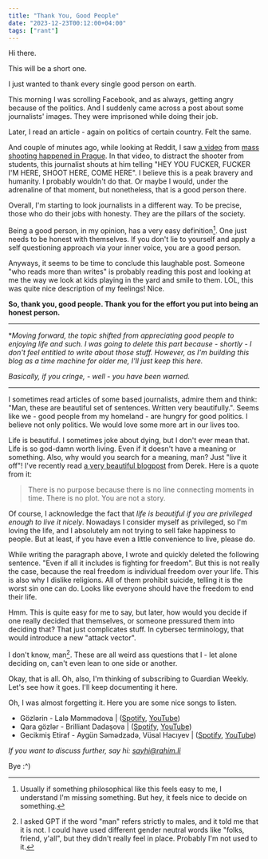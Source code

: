 ```yaml
---
title: "Thank You, Good People"
date: "2023-12-23T00:12:00+04:00"
tags: ["rant"]
---
```


Hi there.

This will be a short one.

I just wanted to thank every single good person on earth. 

This morning I was scrolling Facebook, and as always, getting angry because of the politics. And I suddenly came across a post about some journalists' images. They were imprisoned while doing their job. 

Later, I read an article - again on politics of certain country. Felt the same.

And couple of minutes ago, while looking at Reddit, I saw [a video](https://www.reddit.com/r/nextfuckinglevel/comments/18ofdfj/journalist_risks_his_life_to_protect_innocents/) from [mass shooting happened in Prague](https://www.theguardian.com/world/live/2023/dec/22/prague-shooting-czech-republic-charles-university-updates). In that video, to distract the shooter from students, this journalist shouts at him telling "HEY YOU FUCKER, FUCKER I'M HERE, SHOOT HERE, COME HERE". I believe this is a peak bravery and humanity. I probably wouldn't do that. Or maybe I would, under the adrenaline of that moment, but nonetheless, that is a good person there. 

Overall, I'm starting to look journalists in a different way. To be precise, those who do their jobs with honesty. They are the pillars of the society. 

Being a good person, in my opinion, has a very easy definition[^good-person]. One just needs to be honest with themselves. If you don't lie to yourself and apply a self questioning approach via your inner voice, you are a good person. 

Anyways, it seems to be time to conclude this laughable post. Someone "who reads more than writes" is probably reading this post and looking at me the way we look at kids playing in the yard and smile to them. LOL, this was quite nice description of my feelings! Nice. 

**So, thank you, good people. Thank you for the effort you put into being an honest person.** 

***

**Moving forward, the topic shifted from appreciating good people to enjoying life and such. I was going to delete this part because - shortly - I don't feel entitled to write about those stuff. However, as I'm building this blog as a time machine for older me, I'll just keep this here.* 

*Basically, if you cringe, - well - you have been warned.*

***

I sometimes read articles of some based journalists, admire them and think: "Man, these are beautiful set of sentences. Written very beautifully.". Seems like we - good people from my homeland - are hungry for good politics. I believe not only politics. We would love some more art in our lives too. 

Life is beautiful. I sometimes joke about dying, but I don't ever mean that. Life is so god-damn worth living. Even if it doesn't have a meaning or something. Also, why would you search for a meaning, man? Just "live it off"! I've recently read [a very beautiful blogpost](https://sive.rs/pdog) from Derek. Here is a quote from it:

> There is no purpose because there is no line connecting moments in time. There is no plot. You are not a story.

Of course, I acknowledge the fact that *life is beautiful if you are privileged enough to live it nicely*. Nowadays I consider myself as privileged, so I'm loving the life, and I absolutely am not trying to sell fake happiness to people. But at least, if you have even a little convenience to live, please do. 

While writing the paragraph above, I wrote and quickly deleted the following sentence. "Even if all it includes is fighting for freedom". But this is not really the case, because the real freedom is individual freedom over your life. This is also why I dislike religions. All of them prohibit suicide, telling it is the worst sin one can do. Looks like everyone should have the freedom to end their life. 

Hmm. This is quite easy for me to say, but later, how would you decide if one really decided that themselves, or someone pressured them into deciding that? That just complicates stuff. In cybersec terminology, that would introduce a new "attack vector". 

I don't know, man[^gender-neutrality]. These are all weird ass questions that I - let alone deciding on, can't even lean to one side or another. 

Okay, that is all. Oh, also, I'm thinking of subscribing to Guardian Weekly. Let's see how it goes. I'll keep documenting it here.

Oh, I was almost forgetting it. Here you are some nice songs to listen.

- Gözlərin - Lalə Məmmədova | ([Spotify](https://open.spotify.com/track/2FZFS1U4fsxe2WBeU33sRm), [YouTube](https://youtu.be/crqHoPpNoTE))
- Qara gözlər - Brilliant Dadaşova | ([Spotify](https://open.spotify.com/track/12l7nlOKoZiNxpBJyE6T3R), [YouTube](https://youtu.be/Zg6vWvCntVA))
- Gecikmiş Etiraf - Aygün Səmədzadə, Vüsal Hacıyev | ([Spotify](https://open.spotify.com/track/0DAgNTm0X5X7XSbExNTwhF), [YouTube](https://youtu.be/J6Uw9gPsaNI))



*If you want to discuss further, say hi: [sayhi@rahim.li](mailto:sayhi@rahim.li)*

Bye :^)

[^gender-neutrality]: I asked GPT if the word "man" refers strictly to males, and it told me that it is not. I could have used different gender neutral words like "folks, friend, y'all", but they didn't really feel in place. Probably I'm not used to it.
[^good-person]: Usually if something philosophical like this feels easy to me, I understand I'm missing something. But hey, it feels nice to decide on something.
